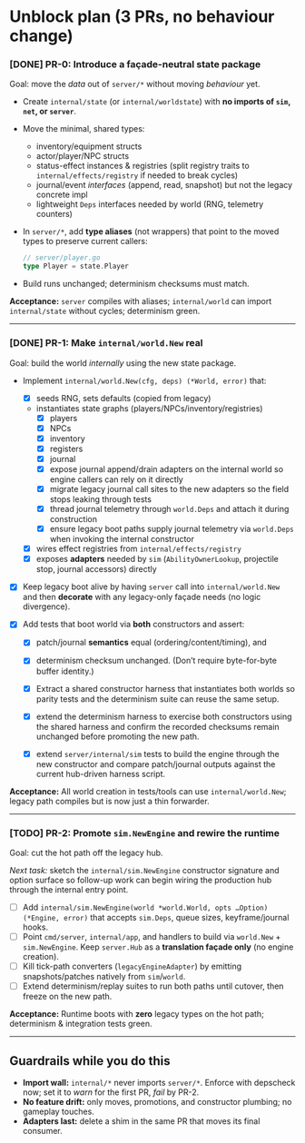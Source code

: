 # Unblock plan (3 PRs, no behaviour change)

### [DONE] PR-0: Introduce a façade-neutral state package

Goal: move the *data* out of `server/*` without moving *behaviour* yet.

* Create `internal/state` (or `internal/worldstate`) with **no imports of `sim`, `net`, or `server`**.
* Move the minimal, shared types:

  * inventory/equipment structs
  * actor/player/NPC structs
  * status-effect instances & registries (split registry traits to `internal/effects/registry` if needed to break cycles)
  * journal/event *interfaces* (append, read, snapshot) but not the legacy concrete impl
  * lightweight `Deps` interfaces needed by world (RNG, telemetry counters)
* In `server/*`, add **type aliases** (not wrappers) that point to the moved types to preserve current callers:

  ```go
  // server/player.go
  type Player = state.Player
  ```
* Build runs unchanged; determinism checksums must match.

**Acceptance:** `server` compiles with aliases; `internal/world` can import `internal/state` without cycles; determinism green.

---

### [DONE] PR-1: Make `internal/world.New` real

Goal: build the world *internally* using the new state package.

* Implement `internal/world.New(cfg, deps) (*World, error)` that:

  * [x] seeds RNG, sets defaults (copied from legacy)
  * instantiates state graphs (players/NPCs/inventory/registries)
    - [x] players
    - [x] NPCs
    - [x] inventory
    - [x] registers
    - [x] journal
    - [x] expose journal append/drain adapters on the internal world so engine callers can rely on it directly
    - [x] migrate legacy journal call sites to the new adapters so the field stops leaking through tests
    - [x] thread journal telemetry through `world.Deps` and attach it during construction
    - [x] ensure legacy boot paths supply journal telemetry via `world.Deps` when invoking the internal constructor
  * [x] wires effect registries from `internal/effects/registry`
  * [x] exposes **adapters** needed by `sim` (`AbilityOwnerLookup`, projectile stop, journal accessors) directly
* [x] Keep legacy boot alive by having `server` call into `internal/world.New` and then **decorate** with any legacy-only façade needs (no logic divergence).
* [x] Add tests that boot world via **both** constructors and assert:

  * [x] patch/journal **semantics** equal (ordering/content/timing), and
  * [x] determinism checksum unchanged.
    (Don’t require byte-for-byte buffer identity.)
  * [x] Extract a shared constructor harness that instantiates both worlds so parity tests and the determinism suite can reuse the same setup.

  * [x] extend the determinism harness to exercise both constructors using the shared harness and confirm the recorded checksums remain unchanged before promoting the new path.

  * [x] extend `server/internal/sim` tests to build the engine through the new constructor and compare patch/journal outputs against the current hub-driven harness script.

**Acceptance:** All world creation in tests/tools can use `internal/world.New`; legacy path compiles but is now just a thin forwarder.

---

### [TODO] PR-2: Promote `sim.NewEngine` and rewire the runtime

Goal: cut the hot path off the legacy hub.

*Next task:* sketch the `internal/sim.NewEngine` constructor signature and option surface so follow-up work can begin wiring the production hub through the internal entry point.

* [ ] Add `internal/sim.NewEngine(world *world.World, opts …Option) (*Engine, error)` that accepts `sim.Deps`, queue sizes, keyframe/journal hooks.
* [ ] Point `cmd/server`, `internal/app`, and handlers to build via `world.New` + `sim.NewEngine`.
  Keep `server.Hub` as a **translation façade only** (no engine creation).
* [ ] Kill tick-path converters (`legacyEngineAdapter`) by emitting snapshots/patches natively from `sim`/`world`.
* [ ] Extend determinism/replay suites to run both paths until cutover, then freeze on the new path.

**Acceptance:** Runtime boots with **zero** legacy types on the hot path; determinism & integration tests green.

---

## Guardrails while you do this

* **Import wall:** `internal/*` never imports `server/*`. Enforce with depscheck now; set it to *warn* for the first PR, *fail* by PR-2.
* **No feature drift:** only moves, promotions, and constructor plumbing; no gameplay touches.
* **Adapters last:** delete a shim in the same PR that moves its final consumer.
